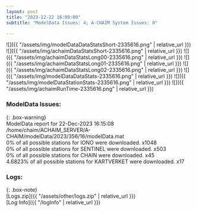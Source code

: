 ```yaml
---
layout: post
title: "2023-12-22 16:00:00"
subtitle: "ModelData Issues: 4; A-CHAIM System Issues: 0"

---
```


![]({{ "/assets/img/modelDataDataStatsShort-2335616.png" | relative_url }})
![]({{ "/assets/img/achaimDataStatsShort-2335616.png" | relative_url }})
![]({{ "/assets/img/achaimDataStatsLong00-2335616.png" | relative_url }})
![]({{ "/assets/img/achaimDataStatsLong01-2335616.png" | relative_url }})
![]({{ "/assets/img/achaimDataStatsLong02-2335616.png" | relative_url }})
![]({{ "/assets/img/modelDataDataStats-2335616.png" | relative_url }})
![]({{ "/assets/img/modelDataStationStats-2335616.png" | relative_url }})
![]({{ "/assets/img/achaimRunTime-2335616.png" | relative_url }})


### ModelData Issues:  
  
{: .box-warning}  
 ModelData report for 22-Dec-2023 16:15:08   
 /home/chaim/ACHAIM_SERVER/A-CHAIM/modelData/2023/356/16/modelData.mat   
 0% of all possible stations for IONO were downloaded. x1048   
 0% of all possible stations for SENTINEL were downloaded. x503   
 0% of all possible stations for CHAIN were downloaded. x45   
 4.6823% of all possible stations for KARTVERKET were downloaded. x17   
  


### Logs:  
  
{: .box-note}  
[Logs.zip]({{ "/assets/other/logs.zip" | relative_url }})  
[Log Info]({{ "/logInfo" | relative_url }})  

